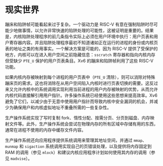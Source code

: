 # 现实世界

蹦床和陷阱帧可能看起来过于复杂。一个驱动力是 RISC-V 有意在强制陷阱时尽可能少地做事情，以允许非常快速的陷阱处理的可能性，这被证明是重要的。结果是，内核陷阱处理程序的前几条指令实际上必须在用户环境中执行：用户页表和用户寄存器内容。并且陷阱处理程序最初不知道诸如正在运行的进程的身份或内核页表的地址之类的有用事实。一个解决方案是可能的，因为 RISC-V 提供了受保护的地方，内核可以在进入用户空间之前隐藏信息：`sscratch` 寄存器和指向内核内存但受缺少 `PTE_U` 保护的用户页表条目。Xv6 的蹦床和陷阱帧利用了这些 RISC-V 功能。

如果内核内存被映射到每个进程的用户页表中（`PTE_U` 清除），则可以消除对特殊蹦床页的需求。这也将消除在从用户空间陷入内核时进行页表切换的需要。这反过来又允许内核中的系统调用实现利用当前进程的用户内存被映射的优势，从而允许内核代码直接解引用用户指针。许多操作系统已经使用这些思想来提高效率。Xv6 避免了它们，以减少由于无意中使用用户指针而导致内核中安全漏洞的机会，并减少为确保用户和内核虚拟地址不重叠所需的一些复杂性。

生产操作系统实现了写时复制 fork、惰性分配、按需分页、分页到磁盘、内存映射文件等。此外，生产操作系统会尝试在物理内存的所有区域中存储有用的东西，通常在进程不使用的内存中缓存文件内容。

生产操作系统还向应用程序提供系统调用来管理其地址空间，并通过 `mmap`、`munmap` 和 `sigaction` 系统调用实现自己的页错误处理，以及提供将内存固定到 RAM 的调用（参见 `mlock`）和建议内核应用程序计划如何使用其内存的调用（参见 `madvise`）。